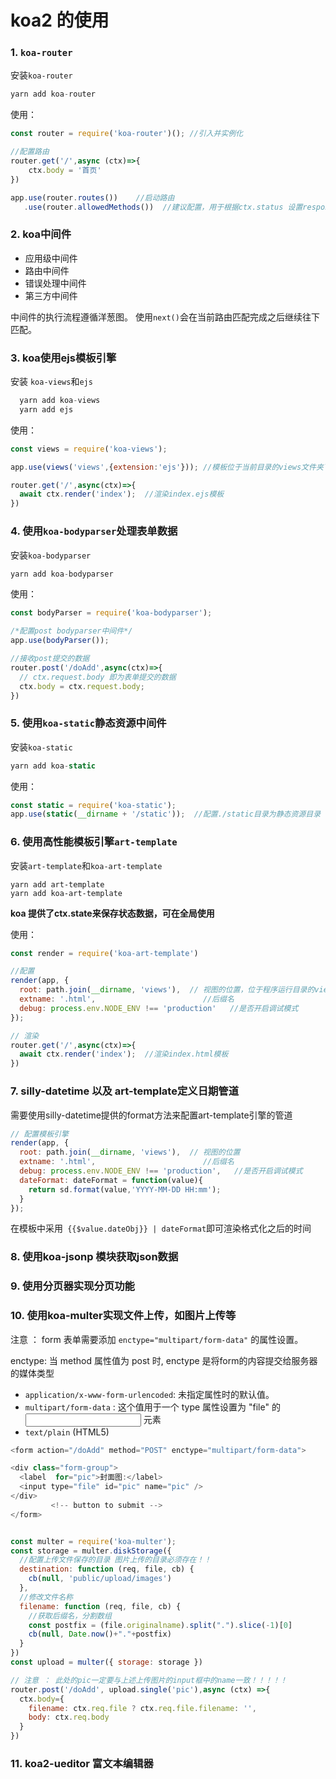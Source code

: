 # koa2 的使用

### 1. `koa-router`
安装`koa-router`
```js
yarn add koa-router
```
使用：
```js
const router = require('koa-router')(); //引入并实例化

//配置路由
router.get('/',async (ctx)=>{
	ctx.body = '首页'
})

app.use(router.routes())    //启动路由
   .use(router.allowedMethods())  //建议配置，用于根据ctx.status 设置response响应头
```

### 2. koa中间件

* 应用级中间件
* 路由中间件
* 错误处理中间件
* 第三方中间件

中间件的执行流程遵循洋葱图。 使用`next()`会在当前路由匹配完成之后继续往下匹配。


### 3. koa使用ejs模板引擎
安装 `koa-views`和`ejs`
```js
  yarn add koa-views
  yarn add ejs
```

使用：
```js
const views = require('koa-views');

app.use(views('views',{extension:'ejs'})); //模板位于当前目录的views文件夹下

router.get('/',async(ctx)=>{
  await ctx.render('index');  //渲染index.ejs模板
})

```

### 4. 使用`koa-bodyparser`处理表单数据
安装`koa-bodyparser`
```js
yarn add koa-bodyparser
```

使用：
```js
const bodyParser = require('koa-bodyparser');

/*配置post bodyparser中间件*/
app.use(bodyParser());

//接收post提交的数据
router.post('/doAdd',async(ctx)=>{
  // ctx.request.body 即为表单提交的数据
  ctx.body = ctx.request.body;	
})

```

### 5. 使用`koa-static`静态资源中间件
安装`koa-static`
```js
yarn add koa-static
```
使用：
```js
const static = require('koa-static');
app.use(static(__dirname + '/static'));  //配置./static目录为静态资源目录

```

### 6. 使用高性能模板引擎`art-template`
安装`art-template`和`koa-art-template`
```
yarn add art-template
yarn add koa-art-template
```

**koa 提供了ctx.state来保存状态数据，可在全局使用**


使用：
```js
const render = require('koa-art-template')

//配置
render(app, {
  root: path.join(__dirname, 'views'),  // 视图的位置，位于程序运行目录的views文件夹中
  extname: '.html',                        //后缀名
  debug: process.env.NODE_ENV !== 'production'   //是否开启调试模式
});

// 渲染
router.get('/',async(ctx)=>{
  await ctx.render('index');  //渲染index.html模板
})

```

### 7. silly-datetime 以及 art-template定义日期管道
需要使用silly-datetime提供的format方法来配置art-template引擎的管道
```js
// 配置模板引擎
render(app, {
  root: path.join(__dirname, 'views'),  // 视图的位置
  extname: '.html',                        //后缀名
  debug: process.env.NODE_ENV !== 'production',   //是否开启调试模式
  dateFormat: dateFormat = function(value){
    return sd.format(value,'YYYY-MM-DD HH:mm');
  }
});
```
在模板中采用` {{$value.dateObj}} | dateFormat`即可渲染格式化之后的时间


### 8. 使用koa-jsonp 模块获取json数据


### 9. 使用分页器实现分页功能


### 10. 使用koa-multer实现文件上传，如图片上传等
注意 ： form 表单需要添加 `enctype="multipart/form-data"` 的属性设置。

enctype: 当 method 属性值为 post 时, enctype 是将form的内容提交给服务器的媒体类型
* `application/x-www-form-urlencoded`: 未指定属性时的默认值。
* `multipart/form-data` : 这个值用于一个 type 属性设置为 "file" 的 <input> 元素
* `text/plain` (HTML5)


```js
<form action="/doAdd" method="POST" enctype="multipart/form-data">

<div class="form-group">
  <label  for="pic">封面图:</label>
  <input type="file" id="pic" name="pic" />
</div>
         <!-- button to submit -->
</form>


const multer = require('koa-multer');
const storage = multer.diskStorage({
  //配置上传文件保存的目录 图片上传的目录必须存在！！
  destination: function (req, file, cb) {
    cb(null, 'public/upload/images')
  },
  //修改文件名称
  filename: function (req, file, cb) {
    //获取后缀名，分割数组
    const postfix = (file.originalname).split(".").slice(-1)[0]
    cb(null, Date.now()+"."+postfix)
  }
})
const upload = multer({ storage: storage })

// 注意 ： 此处的pic一定要与上述上传图片的input框中的name一致！！！！！
router.post('/doAdd', upload.single('pic'),async (ctx) =>{
  ctx.body={
    filename: ctx.req.file ? ctx.req.file.filename: '',
    body: ctx.req.body
  }
})

```

### 11. koa2-ueditor 富文本编辑器












